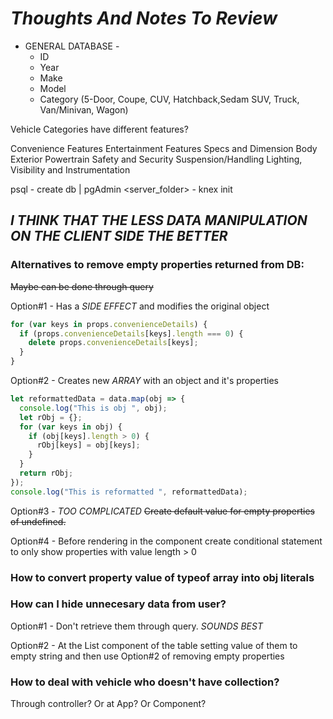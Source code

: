 # _Thoughts And Notes To Review_

- GENERAL DATABASE -
  - ID
  - Year
  - Make
  - Model
  - Category (5-Door, Coupe, CUV, Hatchback,Sedam SUV, Truck, Van/Minivan, Wagon)

Vehicle Categories have different features?

Convenience Features
Entertainment Features
Specs and Dimension
Body Exterior
Powertrain
Safety and Security
Suspension/Handling
Lighting, Visibility and Instrumentation

psql - create db | pgAdmin
<server_folder> - knex init

## _I THINK THAT THE LESS DATA MANIPULATION ON THE CLIENT SIDE THE BETTER_

### Alternatives to remove empty properties returned from DB:

~~Maybe can be done through query~~

Option#1 - Has a _SIDE EFFECT_ and modifies the original object

```javascript
for (var keys in props.convenienceDetails) {
  if (props.convenienceDetails[keys].length === 0) {
    delete props.convenienceDetails[keys];
  }
}
```

Option#2 - Creates new _ARRAY_ with an object and it's properties

```javascript
let reformattedData = data.map(obj => {
  console.log("This is obj ", obj);
  let rObj = {};
  for (var keys in obj) {
    if (obj[keys].length > 0) {
      rObj[keys] = obj[keys];
    }
  }
  return rObj;
});
console.log("This is reformatted ", reformattedData);
```

Option#3 - _TOO COMPLICATED_ ~~Create default value for empty properties of undefined.~~

Option#4 - Before rendering in the component create conditional statement to only show properties with value length > 0

### How to convert property value of typeof array into obj literals

### How can I hide unnecesary data from user?

Option#1 - Don't retrieve them through query. _SOUNDS BEST_

Option#2 - At the List component of the table setting value of them to empty string and then use Option#2 of removing empty properties

### How to deal with vehicle who doesn't have collection?

Through controller? Or at App? Or Component?
